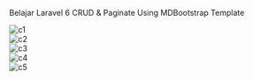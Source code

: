 Belajar Laravel 6 CRUD & Paginate Using MDBootstrap Template


![c1](https://user-images.githubusercontent.com/34033084/68071981-f486ed00-fdb2-11e9-8228-3bb633a8509c.PNG)<br/>
![c2](https://user-images.githubusercontent.com/34033084/68071982-f51f8380-fdb2-11e9-9b04-4c875bbf3cbc.PNG)<br/>
![c3](https://user-images.githubusercontent.com/34033084/68071983-f51f8380-fdb2-11e9-866d-87e77fee102d.PNG)<br/>
![c4](https://user-images.githubusercontent.com/34033084/68071984-f5b81a00-fdb2-11e9-9e24-71226a3a81a0.PNG)<br/>
![c5](https://user-images.githubusercontent.com/34033084/68071985-f5b81a00-fdb2-11e9-9e4a-050f79e60898.PNG)<br/>

